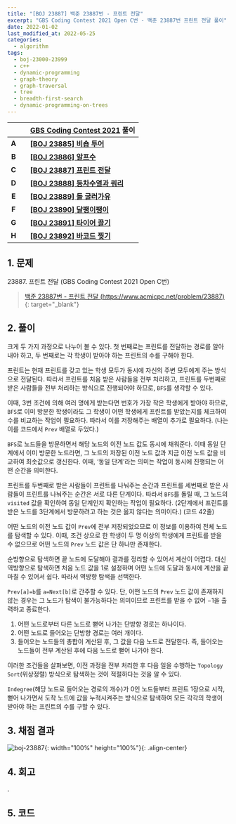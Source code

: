 ```yaml
---
title: "[BOJ 23887] 백준 23887번 - 프린트 전달"
excerpt: "GBS Coding Contest 2021 Open C번 - 백준 23887번 프린트 전달 풀이"
date: 2022-01-02
last_modified_at: 2022-05-25
categories:
  - algorithm
tags:
  - boj-23000-23999
  - c++
  - dynamic-programming
  - graph-theory
  - graph-traversal
  - tree
  - breadth-first-search
  - dynamic-programming-on-trees
---
```


|||[GBS Coding Contest 2021](https://burningfalls.github.io/contest/gbs2021-baekjoon-contest) 풀이|
|:---:|:---:|:---|
|**A**||**[[BOJ 23885] 비숍 투어](https://burningfalls.github.io/algorithm/boj-23885/)**|
|**B**||**[[BOJ 23886] 알프수](https://burningfalls.github.io/algorithm/boj-23886/)**|
|**C**||**[[BOJ 23887] 프린트 전달](https://burningfalls.github.io/algorithm/boj-23887/)**|
|**D**||**[[BOJ 23888] 등차수열과 쿼리](https://burningfalls.github.io/algorithm/boj-23888/)**|
|**E**||**[[BOJ 23889] 돌 굴러가유](https://burningfalls.github.io/algorithm/boj-23889/)**|
|**F**||**[[BOJ 23890] 달팽이팽이](https://burningfalls.github.io/algorithm/boj-23890/)**|
|**G**||**[[BOJ 23891] 타이어 끌기](https://burningfalls.github.io/algorithm/boj-23891/)**|
|**H**||**[[BOJ 23892] 바코드 찢기](https://burningfalls.github.io/algorithm/boj-23892/)**|

## 1. 문제
$23887$. 프린트 전달 (GBS Coding Contest 2021 Open C번)

> [백준 23887번 - 프린트 전달 (https://www.acmicpc.net/problem/23887)](https://www.acmicpc.net/problem/23887){: target="_blank"}

## 2. 풀이

크게 두 가지 과정으로 나누어 볼 수 있다. 첫 번째로는 프린트를 전달하는 경로를 알아내야 하고, 두 번째로는 각 학생이 받아야 하는 프린트의 수를 구해야 한다.

프린트는 현재 프린트를 갖고 있는 학생 모두가 동시에 자신의 주변 모두에게 주는 방식으로 전달된다. 따라서 프린트를 처음 받은 사람들을 전부 처리하고, 프린트를 두번째로 받은 사람들을 전부 처리하는 방식으로 진행되어야 하므로, `BFS`를 생각할 수 있다. 

이때, $3$번 조건에 의해 여러 명에게 받는다면 번호가 가장 작은 학생에게 받아야 하므로, `BFS`로 이미 방문한 학생이라도 그 학생이 어떤 학생에게 프린트를 받았는지를 체크하여 수를 비교하는 작업이 필요하다. 따라서 이를 저장해주는 배열이 추가로 필요하다. (나는 이를 코드에서 `Prev` 배열로 두었다.)

`BFS`로 노드들을 방문하면서 해당 노드의 이전 노드 값도 동시에 채워준다. 이때 동일 단계에서 이미 방문한 노드라면, 그 노드의 저장된 이전 노드 값과 지금 이전 노드 값을 비교하여 최솟값으로 갱신한다. 이때, ‘동일 단계’라는 의미는 작업이 동시에 진행되는 어떤 순간을 의미한다. 

프린트를 두번째로 받은 사람들이 프린트를 나눠주는 순간과 프린트를 세번째로 받은 사람들이 프린트를 나눠주는 순간은 서로 다른 단계이다. 따라서 `BFS`를 돌릴 때, 그 노드의 `visited` 값을 확인하여 동일 단계인지 확인하는 작업이 필요하다. ($2$단계에서 프린트를 받은 노드를 $3$단계에서 방문하려고 하는 것은 옳지 않다는 의미이다.) (코드 42줄)

어떤 노드의 이전 노드 값이 `Prev`에 전부 저장되었으므로 이 정보를 이용하여 전체 노드를 탐색할 수 있다. 이때, 조건 상으로 한 학생이 두 명 이상의 학생에게 프린트를 받을 수 없으므로 어떤 노드의 `Prev` 노드 값은 단 하나만 존재한다. 

순방향으로 탐색하면 끝 노드에 도달해야 결과를 정리할 수 있어서 계산이 어렵다. 대신 역방향으로 탐색하면 처음 노드 값을 $1$로 설정하며 어떤 노드에 도달과 동시에 계산을 끝마칠 수 있어서 쉽다. 따라서 역방향 탐색을 선택한다. 

`Prev[a]=b`를 `a=Next[b]`로 간주할 수 있다. 단, 어떤 노드의 `Prev` 노드 값이 존재하지 않는 경우는 그 노드가 탐색이 불가능하다는 의미이므로 프린트를 받을 수 없어 $-1$을 출력하고 종료한다.

1.	어떤 노드로부터 다른 노드로 뻗어 나가는 단방향 경로는 하나이다.
1.	어떤 노드로 들어오는 단방향 경로는 여러 개이다.
1.	들어오는 노드들의 총합이 계산된 후, 그 값을 다음 노드로 전달한다. 즉, 들어오는 노드들이 전부 계산된 후에 다음 노드로 뻗어 나가야 한다.

이러한 조건들을 살펴보면, 이전 과정을 전부 처리한 후 다음 일을 수행하는 `Topology Sort`(위상정렬) 방식으로 탐색하는 것이 적절하다는 것을 알 수 있다. 

`Indegree`(해당 노드로 들어오는 경로의 개수)가 $0$인 노드들부터 프린트 $1$장으로 시작, 뻗어 나가면서 도착 노드에 값을 누적시켜주는 방식으로 탐색하여 모든 각각의 학생이 받아야 하는 프린트의 수를 구할 수 있다.

## 3. 채점 결과

![boj-23887](https://user-images.githubusercontent.com/30232837/160979050-dc44835f-d142-41c5-bf0b-8c4a216d039b.png "boj-23887"){: width="100%" height="100%"}{: .align-center}

## 4. 회고

.

## 5. 코드

<script src="https://gist.github.com/BurningFalls/5967b7900a7541e65039c5d9957bd28d.js"></script>